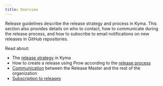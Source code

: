 ```yaml
---
title: Overview
---
```


Release guidelines describe the release strategy and process in Kyma. This section also provides details on who to contact, how to communicate during the release process, and how to subscribe to email notifications on new releases in GitHub repositories.

Read about:

- The [release strategy](#release-strategy-release-strategy) in Kyma
- How to create a release using Prow according to the [release process](#release-process-release-process)
- [Communication](03-release-communication.md) between the Release Master and the rest of the organization
- [Subscription to releases](04-release-subscription.md)
